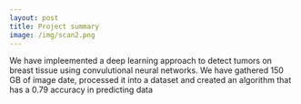 ```yaml
---
layout: post
title: Project summary
image: /img/scan2.png
---
```


We have impleemented a deep learning approach to detect tumors on breast tissue using convulutional neural networks. We have gathered 150 GB of image date, processed it into a dataset and created an algorithm that has a 0.79 accuracy in predicting data
